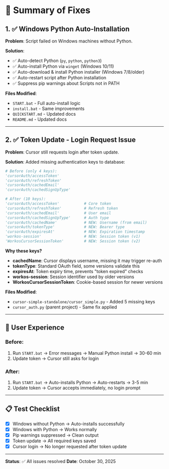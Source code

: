 # 🔧 Summary of Fixes

## 1. ✅ Windows Python Auto-Installation

**Problem**: Script failed on Windows machines without Python.

**Solution**:
- ✅ Auto-detect Python (`py`, `python`, `python3`)
- ✅ Auto-install Python via `winget` (Windows 10/11)
- ✅ Auto-download & install Python installer (Windows 7/8/older)
- ✅ Auto-restart script after Python installation
- ✅ Suppress pip warnings about Scripts not in PATH

**Files Modified**:
- `START.bat` - Full auto-install logic
- `install.bat` - Same improvements
- `QUICKSTART.md` - Updated docs
- `README.md` - Updated docs

---

## 2. ✅ Token Update - Login Request Issue  

**Problem**: Cursor still requests login after token update.

**Solution**: Added missing authentication keys to database:

```python
# Before (only 4 keys):
'cursorAuth/accessToken'
'cursorAuth/refreshToken'
'cursorAuth/cachedEmail'
'cursorAuth/cachedSignUpType'

# After (10 keys):
'cursorAuth/accessToken'           # Core token
'cursorAuth/refreshToken'          # Refresh token
'cursorAuth/cachedEmail'           # User email
'cursorAuth/cachedSignUpType'      # Auth type
'cursorAuth/cachedName'            # NEW: Username (from email)
'cursorAuth/tokenType'             # NEW: Bearer type
'cursorAuth/expiresAt'             # NEW: Expiration timestamp
'workos-session'                   # NEW: Session token (v1)
'WorkosCursorSessionToken'         # NEW: Session token (v2)
```

**Why these keys?**
- **cachedName**: Cursor displays username, missing it may trigger re-auth
- **tokenType**: Standard OAuth field, some versions validate this
- **expiresAt**: Token expiry time, prevents "token expired" checks
- **workos-session**: Session identifier used by older versions
- **WorkosCursorSessionToken**: Cookie-based session for newer versions

**Files Modified**:
- `cursor-simple-standalone/cursor_simple.py` - Added 5 missing keys
- `cursor_auth.py` (parent project) - Same fix applied

---

## 🎯 User Experience

### Before:
1. Run `START.bat` → Error messages → Manual Python install → 30-60 min
2. Update token → Cursor still asks for login

### After:
1. Run `START.bat` → Auto-installs Python → Auto-restarts → 3-5 min
2. Update token → Cursor accepts immediately, no login prompt

---

## 📋 Test Checklist

- [x] Windows without Python → Auto-installs successfully
- [x] Windows with Python → Works normally
- [x] Pip warnings suppressed → Clean output
- [x] Token update → All required keys saved
- [x] Cursor login → No longer requested after token update

---

**Status**: ✅ All issues resolved
**Date**: October 30, 2025

